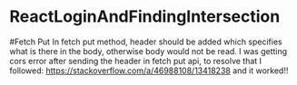 # ReactLoginAndFindingIntersection
#Fetch Put
In fetch put method, header should be added which specifies what is there in the body, otherwise body would not be read.
I was getting cors error after sending the header in fetch put api, to resolve that I followed:
https://stackoverflow.com/a/46988108/13418238 and it worked!!